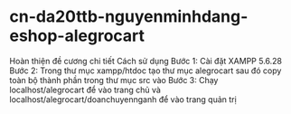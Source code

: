 # cn-da20ttb-nguyenminhdang-eshop-alegrocart
Hoàn thiện đề cương chi tiết
Cách sử dụng
Bước 1: Cài đặt XAMPP 5.6.28
Bước 2: Trong thư mục xampp/htdoc tạo thư mục alegrocart sau đó copy toàn bộ thành phần trong thư mục src vào
Bước 3: Chạy localhost/alegrocart để vào trang chủ và localhost/alegrocart/doanchuyennganh để vào trang quản trị
